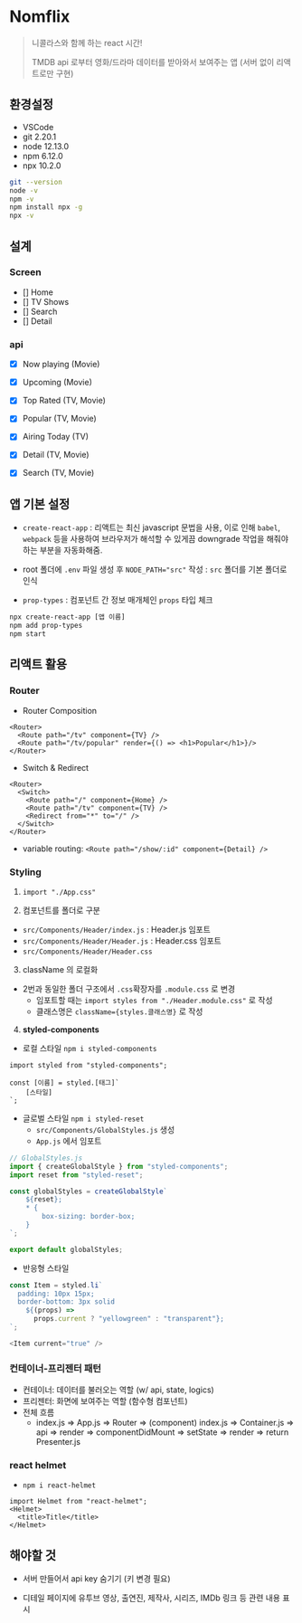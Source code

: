# Nomflix

> 니콜라스와 함께 하는 react 시간!
>
> TMDB api 로부터 영화/드라마 데이터를 받아와서 보여주는 앱 (서버 없이 리액트로만 구현)

## 환경설정

- VSCode
- git 2.20.1
- node 12.13.0
- npm 6.12.0
- npx 10.2.0

```bash
git --version
node -v
npm -v
npm install npx -g
npx -v
```

## 설계

### Screen

- [] Home
- [] TV Shows
- [] Search
- [] Detail

### api

- [x] Now playing (Movie)
- [x] Upcoming (Movie)
- [x] Top Rated (TV, Movie)
- [x] Popular (TV, Movie)
- [x] Airing Today (TV)
- [x] Detail (TV, Movie)
- [x] Search (TV, Movie)



## 앱 기본 설정

- `create-react-app` : 리액트는 최신 javascript 문법을 사용, 이로 인해 `babel`, `webpack` 등을 사용하여 브라우저가 해석할 수 있게끔 downgrade 작업을 해줘야 하는 부분을 자동화해줌.

- root 폴더에 `.env` 파일 생성 후 `NODE_PATH="src"` 작성 : `src` 폴더를 기본 폴더로 인식
- `prop-types` : 컴포넌트 간 정보 매개체인 `props` 타입 체크

```bash
npx create-react-app [앱 이름]
npm add prop-types
npm start
```

## 리액트 활용

### Router

- Router Composition

```react
<Router>
  <Route path="/tv" component={TV} />
  <Route path="/tv/popular" render={() => <h1>Popular</h1>}/>
</Router>
```

- Switch & Redirect

```react
<Router>
  <Switch>
    <Route path="/" component={Home} />
    <Route path="/tv" component={TV} />
    <Redirect from="*" to="/" />
  </Switch>
</Router>
```

- variable routing: `<Route path="/show/:id" component={Detail} />`

### Styling

1. `import "./App.css"`

2. 컴포넌트를 폴더로 구분

- `src/Components/Header/index.js` : Header.js 임포트
- `src/Components/Header/Header.js` : Header.css 임포트
- `src/Components/Header/Header.css`

3. className 의 로컬화

- 2번과 동일한 폴더 구조에서 `.css`확장자를 `.module.css` 로 변경
  - 임포트할 때는 `import styles from "./Header.module.css"`  로 작성
  - 클래스명은 `className={styles.클래스명}` 로 작성

4. **styled-components**

- 로컬 스타일  `npm i styled-components`

```react
import styled from "styled-components";

const [이름] = styled.[태그]`
	[스타일]
`;
```

- 글로벌 스타일 `npm i styled-reset`
  - `src/Components/GlobalStyles.js` 생성
  - `App.js` 에서 임포트

```javascript
// GlobalStyles.js
import { createGlobalStyle } from "styled-components";
import reset from "styled-reset";

const globalStyles = createGlobalStyle`
    ${reset};
    * {
        box-sizing: border-box;
    }
`;

export default globalStyles;
```

- 반응형 스타일

```js
const Item = styled.li`
  padding: 10px 15px;
  border-bottom: 3px solid
    ${(props) =>
      props.current ? "yellowgreen" : "transparent"};
`;

<Item current="true" />
```

### 컨테이너-프리젠터 패턴

- 컨테이너: 데이터를 불러오는 역할 (w/ api, state, logics)
- 프리젠터: 화면에 보여주는 역할 (함수형 컴포넌트)
- 전체 흐름
  - index.js => App.js => Router => (component) index.js => Container.js => api => render => componentDidMount => setState => render => return Presenter.js

### react helmet

- `npm i react-helmet`

```react
import Helmet from "react-helmet";
<Helmet>
  <title>Title</title>
</Helmet>
```





## 해야할 것

- 서버 만들어서 api key 숨기기 (키 변경 필요)

- 디테일 페이지에 유투브 영상, 출연진, 제작사, 시리즈, IMDb 링크 등 관련 내용 표시